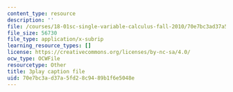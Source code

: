 ```yaml
---
content_type: resource
description: ''
file: /courses/18-01sc-single-variable-calculus-fall-2010/70e7bc3ad37a5fd28c9489b1f6e5048e_zUEuKrxgHws.vtt
file_size: 56730
file_type: application/x-subrip
learning_resource_types: []
license: https://creativecommons.org/licenses/by-nc-sa/4.0/
ocw_type: OCWFile
resourcetype: Other
title: 3play caption file
uid: 70e7bc3a-d37a-5fd2-8c94-89b1f6e5048e
---
```

